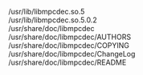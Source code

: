 /usr/lib/libmpcdec.so.5  
/usr/lib/libmpcdec.so.5.0.2  
/usr/share/doc/libmpcdec  
/usr/share/doc/libmpcdec/AUTHORS  
/usr/share/doc/libmpcdec/COPYING  
/usr/share/doc/libmpcdec/ChangeLog  
/usr/share/doc/libmpcdec/README  
